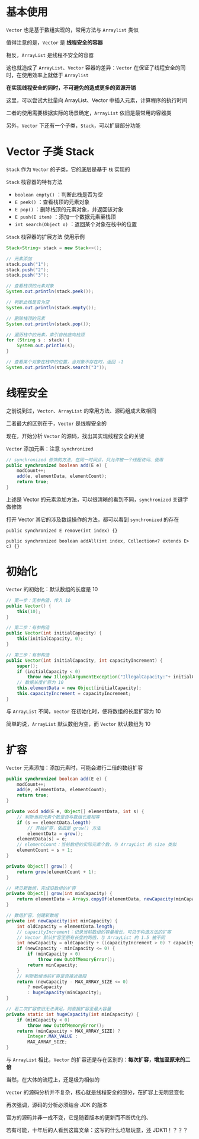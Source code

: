 # 基本使用

`Vector` 也是基于数组实现的，常用方法与 `Arraylist` 类似

值得注意的是，`Vector` 是 **线程安全的容器**

相反，`ArrayList` 是线程不安全的容器

这也就造成了 `ArrayList`、`Vector` 容器的差异：`Vector` 在保证了线程安全的同时，在使用效率上就低于 `Arraylist`

**在实现线程安全的同时，不可避免的造成更多的资源开销**

这里，可以尝试大批量向 ArrayList、Vector 中插入元素，计算程序的执行时间

二者的使用需要根据实际的场景确定，`ArrayList` 依旧是最常用的容器类

另外，`Vector` 下还有一个子类，`Stack`，可以扩展部分功能

# Vector 子类 Stack

`Stack` 作为 `Vector` 的子类，它的底层是基于 ` 栈 ` 实现的

`Stack` 栈容器的特有方法

- `boolean empty()` ：判断此栈是否为空
- `E peek()` ：查看栈顶的元素对象
- `E pop()` ：删除栈顶的元素对象，并返回该对象
- `E push(E item)` ：添加一个数据元素至栈顶
- `int search(Object o)` ：返回某个对象在栈中的位置

`Stack` 栈容器的扩展方法 使用示例

```java
Stack<String> stack = new Stack<>();

// 元素添加
stack.push("1");
stack.push("2");
stack.push("3");

// 查看栈顶的元素对象
System.out.println(stack.peek());

// 判断此栈是否为空
System.out.println(stack.empty());

// 删除栈顶的元素
System.out.println(stack.pop());

// 遍历栈中的元素，索引自栈底向栈顶
for (String s : stack) {
	System.out.println(s);
}

// 查看某个对象在栈中的位置，当对象不存在时，返回 -1
System.out.println(stack.search("3"));
```

# 线程安全

之前说到过，`Vector`、`ArrayList` 的常用方法、源码组成大致相同

二者最大的区别在于，`Vector` 是线程安全的

现在，开始分析 `Vector` 的源码，找出其实现线程安全的关键

`Vector` 添加元素：注意 `synchronized`

```java
// synchronized 修饰的方法，在同一时间点，只允许被一个线程访问、使用
public synchronized boolean add(E e) {
	modCount++;
	add(e, elementData, elementCount);
	return true;
}
```

上述是 Vector 的元素添加方法，可以很清晰的看到不同，`synchronized` 关键字做修饰

打开 Vector 其它的涉及数组操作的方法，都可以看到 `synchronized` 的存在

`public synchronized E remove(int index) {}`

`public synchronized boolean addAll(int index, Collection<? extends E> c) {}`

# 初始化

`Vector` 的初始化：默认数组的长度是 10

```Java
// 第一步：无参构造，传入 10
public Vector() {
	this(10);
}

// 第二步：有参构造
public Vector(int initialCapacity) {
	this(initialCapacity, 0);
}

// 第三步：有参构造
public Vector(int initialCapacity, int capacityIncrement) {
	super();
	if (initialCapacity < 0)
		throw new IllegalArgumentException("IllegalCapacity:"+ initialCapacity);
	// 数据长度扩容为 10
	this.elementData = new Object[initialCapacity];
	this.capacityIncrement = capacityIncrement;
}
```

与 `ArrayList` 不同，`Vector` 在初始化时，便将数组的长度扩容为 10

简单的说，`ArrayList` 默认数组为空，而 `Vector` 默认数组为 10

# 扩容

`Vector` 元素添加：添加元素时，可能会进行二倍的数组扩容

```java
public synchronized boolean add(E e) {
	modCount++;
	add(e, elementData, elementCount);
	return true;
}

private void add(E e, Object[] elementData, int s) {
	// 判断当前元素个数是否与数组长度相等
	if (s == elementData.length)
		// 开始扩容，依旧是 grow() 方法
		elementData = grow();
	elementData[s] = e;
	// elementCount：当前数组的实际元素个数，与 ArrayList 的 size 类似
	elementCount = s + 1;
}

private Object[] grow() {
	return grow(elementCount + 1);
}

// 拷贝新数组，完成旧数组的扩容
private Object[] grow(int minCapacity) {
	return elementData = Arrays.copyOf(elementData, newCapacity(minCapacity));
}

// 数组扩容，创建新数组
private int newCapacity(int minCapacity) {
	int oldCapacity = elementData.length;
	// capacityIncrement：记录当前数组的容量增长，可见于构造方法的扩容
	// Vector 默认扩容至原有长度的两倍，与 ArrayList 的 1.5 被不同
	int newCapacity = oldCapacity + ((capacityIncrement > 0) ? capacityIncrement : oldCapacity);
	if (newCapacity - minCapacity <= 0) {
		if (minCapacity < 0) 
			throw new OutOfMemoryError();
		return minCapacity;
	}
	// 判断数组当前扩容是否接近极限
	return (newCapacity - MAX_ARRAY_SIZE <= 0)
		? newCapacity
		: hugeCapacity(minCapacity);
}

// 若二次扩容依旧无法满足，则直接扩容至最大容量
private static int hugeCapacity(int minCapacity) {
	if (minCapacity < 0) 
		throw new OutOfMemoryError();
	return (minCapacity > MAX_ARRAY_SIZE) ?
		Integer.MAX_VALUE :
		MAX_ARRAY_SIZE;
}
```

与 `ArrayList` 相比，`Vector` 的扩容还是存在区别的：**每次扩容，增加至原来的二倍**

当然，在大体的流程上，还是极为相似的

`Vector` 的源码分析并不复杂，核心就是线程安全的部分，在扩容上无明显变化

再次强调，源码的分析必须结合 JDK 的版本

官方的源码并非一成不变，它是随着版本的更新而不断优化的、

若有可能，十年后的人看到这篇文章：这写的什么垃圾玩意，还 JDK11！？？？
